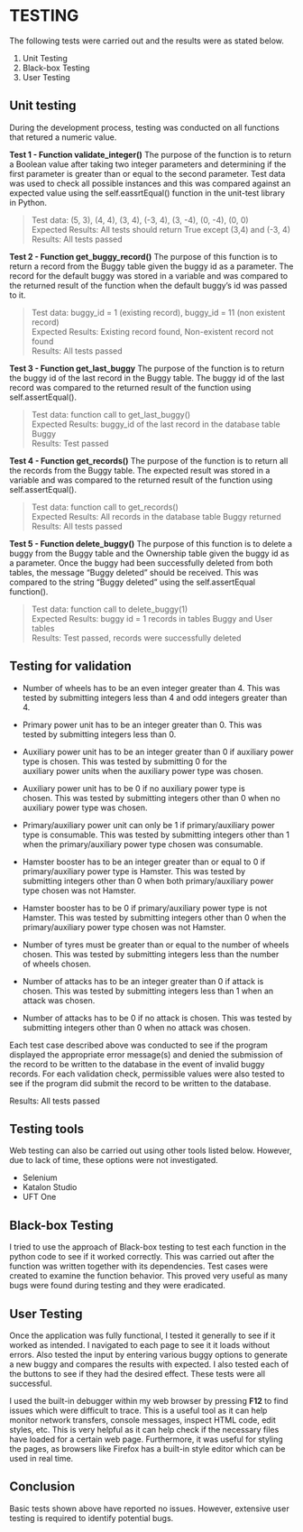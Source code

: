 ﻿**TESTING**
===================

The following tests were carried out and the results were as stated below.
1. Unit Testing
2. Black-box Testing
3. User Testing


**Unit testing**
--------------
During the development process, testing was conducted on all functions that retured a numeric value.

**Test 1 - Function validate_integer()**
The  purpose of the function is to return a Boolean value after taking two integer parameters and determining if the first parameter is greater than or equal to the second parameter. Test data was used to check all possible instances and this was compared against an expected value using the self.eassrtEqual() function in the unit-test library in Python. 

>Test data: (5, 3), (4, 4), (3, 4), (-3, 4), (3, -4), (0, -4), (0, 0)<br>
>Expected Results: All tests should return True except (3,4) and (-3, 4)<br>
>Results: All tests passed

**Test 2 - Function get_buggy_record()**
The purpose of this function is to return a record from the Buggy table given the buggy id as a parameter. The record for the default buggy was stored in a variable and was compared to the returned result of the function when the default buggy’s id was passed to it. 

>Test data: buggy_id = 1 (existing record), buggy_id = 11 (non existent record)<br>
>Expected Results: Existing record found, Non-existent record not found<br>
>Results: All tests passed

**Test 3 - Function  get_last_buggy**
The purpose of the function is to return the buggy id of the last record in the Buggy table. The buggy id of the last record was compared to the returned result of the function using self.assertEqual().

>Test data: function call to get_last_buggy()<br>
>Expected Results: buggy_id of the last record in the database table Buggy<br>
>Results: Test passed

**Test 4 - Function get_records()**
The purpose of the function is to return all the records from the Buggy table. The expected result was stored in a variable and was compared to the returned result of the function using self.assertEqual().

>Test data: function call to get_records()<br>
>Expected Results: All records in the database table Buggy returned<br>
>Results: All tests passed

**Test 5 - Function delete_buggy()**
The purpose of this function is to delete a buggy from the Buggy table and the Ownership table given the buggy id as a parameter. Once the buggy had been successfully deleted from both tables, the message “Buggy deleted” should be received. This was compared to the string “Buggy deleted” using the self.assertEqual function().

>Test data: function call to delete_buggy(1)<br>
>Expected Results: buggy id = 1 records in tables Buggy and User tables<br>
>Results: Test passed, records were successfully deleted


Testing for validation
--------------------------

 - Number of wheels has to be an even integer greater than 4. This was
   tested by submitting integers less than 4 and odd integers greater
   than 4.
   
 - Primary power unit has to be an integer greater than 0. This was   
   tested by submitting integers less than 0.
   
 - Auxiliary power unit has to be an integer greater than 0 if auxiliary
   power type is chosen. This was tested by submitting 0 for the   
   auxiliary power units when the auxiliary power type was chosen.

 - Auxiliary power unit has to be 0 if no auxiliary power type is   
   chosen. This was tested by submitting integers other than 0 when no  
   auxiliary power type was chosen.

 - Primary/auxiliary power unit can only be 1 if primary/auxiliary power
   type is consumable. This was tested by submitting integers other than
   1 when the primary/auxiliary power type chosen was consumable.

 - Hamster booster has to be an integer greater than or equal to 0 if   
   primary/auxiliary power type is Hamster. This was tested by   
   submitting integers other than 0 when both primary/auxiliary power   
   type chosen was not Hamster.

 - Hamster booster has to be 0 if primary/auxiliary power type is not   
   Hamster. This was tested by submitting integers other than 0 when the
   primary/auxiliary power type chosen was not Hamster.

 - Number of tyres must be greater than or equal to the number of wheels
   chosen. This was tested by submitting integers less than the number  
   of wheels chosen.

 - Number of attacks has to be an integer greater than 0 if attack is   
   chosen. This was tested by submitting integers less than 1 when an   
   attack was chosen.

 - Number of attacks has to be 0 if no attack is chosen. This was tested
   by submitting integers other than 0 when no attack was chosen.

Each test case described above was conducted to see if the program displayed the appropriate error message(s) and denied the submission of the record to be written to the database in the event of invalid buggy records. For each validation check, permissible values were also tested to see if the program did submit the record to be written to the database.

Results: All tests passed


Testing tools 
-------------
Web testing can also be carried out using other tools listed below. However, due to lack of time, these options were not investigated.

+ Selenium
+ Katalon Studio
+ UFT One


Black-box Testing
---------------------
I tried to use the approach of Black-box testing to test each function in the python code to see if it worked correctly. This was carried out after the function was written together with its dependencies. Test cases were created to examine the function behavior. This proved very useful as many bugs were found during testing and they were eradicated.

User Testing
---------------------
Once the application was fully functional, I tested it generally to see if it worked as intended.  I navigated to each page to see it it loads without errors. Also tested the input by entering various buggy options to generate a new buggy and compares the results with expected. I also tested each of the buttons to see if they had the desired effect. These tests were all successful. 

I used the built-in debugger within my web browser by pressing **F12** to find issues which were difficult to trace. This is a useful tool as it can help monitor network transfers, console messages, inspect HTML code, edit styles, etc. This is very helpful as it can help check if the necessary files have loaded for a certain web page. Furthermore, it was useful for styling the pages, as browsers like Firefox has a built-in style editor which can be used in real time.

Conclusion
---------------------
Basic tests shown above have reported no issues. However, extensive user testing is required to identify potential bugs.


